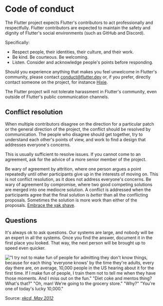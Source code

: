 <!-- when updating this file also update https://github.com/flutter/.github/blob/main/CODE_OF_CONDUCT.md -->

# Code of conduct

The Flutter project expects Flutter's contributors to act professionally
and respectfully. Flutter contributors are expected to maintain the safety
and dignity of Flutter's social environments (such as GitHub and Discord).

Specifically:

* Respect people, their identities, their culture, and their work.
* Be kind. Be courteous. Be welcoming.
* Listen. Consider and acknowledge people's points before responding.

Should you experience anything that makes you feel unwelcome in Flutter's
community, please contact [conduct@flutter.dev](mailto:conduct@flutter.dev)
or, if you prefer, directly contact someone on the project, for instance
[Hixie](mailto:ian@hixie.ch).

The Flutter project will not tolerate harassment in Flutter's
community, even outside of Flutter's public communication channels.

## Conflict resolution

When multiple contributors disagree on the direction for a particular
patch or the general direction of the project, the conflict should be
resolved by communication. The people who disagree should get
together, try to understand each other's points of view, and work to
find a design that addresses everyone's concerns.

This is usually sufficient to resolve issues. If you cannot come to an
agreement, ask for the advice of a more senior member of the project.

Be wary of agreement by attrition, where one person argues a point
repeatedly until other participants give up in the interests of moving
on. This is not conflict resolution, as it does not address everyone's
concerns. Be wary of agreement by compromise, where two good competing
solutions are merged into one mediocre solution. A conflict is
addressed when the participants agree that the final solution is
_better_ than all the conflicting proposals. Sometimes the solution is
more work than either of the proposals. [Embrace the yak shave](./docs/contributing/Style-guide-for-Flutter-repo.md#lazy-programming).

## Questions

It's always ok to ask questions. Our systems are large, and nobody will be
an expert in all the systems. Once you find the answer, document it in
the first place you looked. That way, the next person will be brought
up to speed even quicker.

!["I try not to make fun of people for admitting they don't know things, because for each thing 'everyone knows' by the time they're adults, every day there are, on average, 10,000 people in the US hearing about it for the first time. If I make fun of people, I train them not to tell me when they have those moments. And I miss out on the fun." "Diet coke and mentos thing? What's that?" "Oh, man! We're going to the grocery store." "Why?" "You're one of today's lucky 10,000."](https://imgs.xkcd.com/comics/ten_thousand.png)

Source: _[xkcd, May 2012](https://xkcd.com/1053/)_
